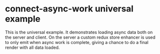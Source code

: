 connect-async-work universal example
====================================

This is the universal example. It demonstrates loading async data both
on the server and client. On the server a custom redux store enhancer is
used to only emit when async work is complete, giving a chance to do a 
final render with all data loaded.
